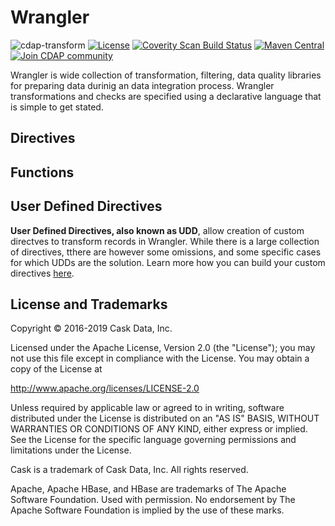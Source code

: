 # Wrangler

![cdap-transform](https://cdap-users.herokuapp.com/assets/cdap-transform.svg)
[![License](https://img.shields.io/badge/License-Apache%202.0-blue.svg)](https://opensource.org/licenses/Apache-2.0)
[![Coverity Scan Build Status](https://scan.coverity.com/projects/11434/badge.svg)](https://scan.coverity.com/projects/hydrator-wrangler-transform)
[![Maven Central](https://maven-badges.herokuapp.com/maven-central/io.cdap.wrangler/wrangler-core/badge.svg)](https://maven-badges.herokuapp.com/maven-central/io.cdap.wrangler/wrangler-core)
[![Join CDAP community](https://cdap-users.herokuapp.com/badge.svg?t=wrangler)](https://cdap-users.herokuapp.com?t=1)

Wrangler is wide collection of transformation, filtering, data quality libraries for preparing data durinig an data integration process. Wrangler transformations and checks are specified using a declarative language that is simple to get stated.

## Directives

## Functions

## User Defined Directives
**User Defined Directives, also known as UDD**, allow creation of custom directves to transform records in Wrangler. While there is a large collection of directives, tthere are however some omissions, and some specific cases for which UDDs are the solution. Learn more how you can build your custom directives [here](wrangler-docs/custom-directive.md).


## License and Trademarks

Copyright © 2016-2019 Cask Data, Inc.

Licensed under the Apache License, Version 2.0 (the "License"); you may not use this file except
in compliance with the License. You may obtain a copy of the License at

http://www.apache.org/licenses/LICENSE-2.0

Unless required by applicable law or agreed to in writing, software distributed under the
License is distributed on an "AS IS" BASIS, WITHOUT WARRANTIES OR CONDITIONS OF ANY KIND,
either express or implied. See the License for the specific language governing permissions
and limitations under the License.

Cask is a trademark of Cask Data, Inc. All rights reserved.

Apache, Apache HBase, and HBase are trademarks of The Apache Software Foundation. Used with
permission. No endorsement by The Apache Software Foundation is implied by the use of these marks.
